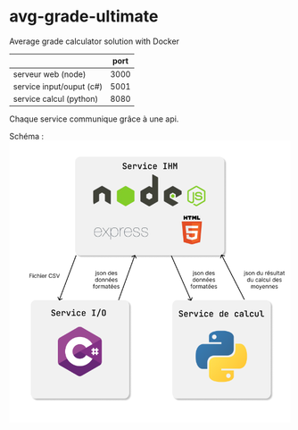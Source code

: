 # avg-grade-ultimate
Average grade calculator solution with Docker

|   |port |
|---|---|
|serveur web (node)| 3000
|service input/ouput (c#)| 5001
|service calcul (python)| 8080

Chaque service communique grâce à une api.

Schéma : 
![schema](./schema.png)
